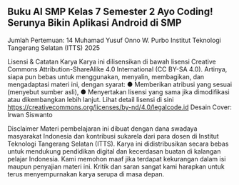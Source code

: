 ## Buku AI SMP Kelas 7 Semester 2 Ayo Coding! Serunya Bikin Aplikasi Android di SMP
Jumlah Pertemuan: 14
Muhamad Yusuf
Onno W. Purbo
Institut Teknologi Tangerang Selatan (ITTS)
2025

Lisensi & Catatan Karya
Karya ini dilisensikan di bawah lisensi Creative Commons Attribution-ShareAlike 4.0
International (CC BY-SA 4.0).
Artinya, siapa pun bebas untuk menggunakan, menyalin, membagikan, dan mengadaptasi materi ini, dengan syarat:
● Memberikan atribusi yang sesuai (menyebut sumber asli),
● Menyertakan lisensi yang sama jika dimodifikasi atau dikembangkan lebih lanjut.
Lihat detail lisensi di sini https://creativecommons.org/licenses/by-nd/4.0/legalcode.id
Desain Cover: Irwan Siswanto

Disclaimer
Materi pembelajaran ini dibuat dengan dana swadaya masyarakat Indonesia dan kontribusi sukarela dari para dosen di Institut Teknologi Tangerang Selatan (ITTS).
Karya ini didistribusikan secara bebas untuk mendukung pendidikan digital dan kecerdasan buatan di kalangan pelajar Indonesia.
Kami memohon maaf jika terdapat kekurangan dalam isi maupun penyajian materi ini. Kritik dan saran sangat kami harapkan untuk terus menyempurnakan karya serupa di masa depan.
